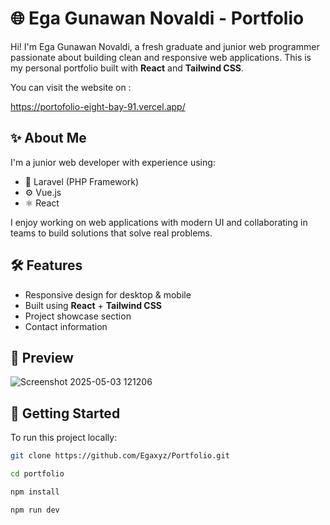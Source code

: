 # 🌐 Ega Gunawan Novaldi - Portfolio

Hi! I'm Ega Gunawan Novaldi, a fresh graduate and junior web programmer passionate about building clean and responsive web applications. This is my personal portfolio built with **React** and **Tailwind CSS**.

You can visit the website on :

https://portofolio-eight-bay-91.vercel.app/


## ✨ About Me

I'm a junior web developer with experience using:
- 🧩 Laravel (PHP Framework)
- ⚙️ Vue.js
- ⚛️ React

I enjoy working on web applications with modern UI and collaborating in teams to build solutions that solve real problems.

## 🛠️ Features

- Responsive design for desktop & mobile
- Built using **React** + **Tailwind CSS**
- Project showcase section
- Contact information


## 📸 Preview

![Screenshot 2025-05-03 121206](https://github.com/user-attachments/assets/790d3e34-88d0-4b79-928f-22b8dec1d20f)


## 🚀 Getting Started

To run this project locally:

```bash
git clone https://github.com/Egaxyz/Portfolio.git

cd portfolio

npm install

npm run dev

